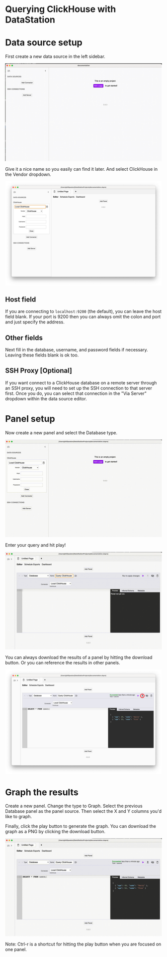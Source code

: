 # Querying ClickHouse with DataStation

# Data source setup

First create a new data source in the left sidebar.

![Creating a new data source](/tutorials/create-data-source.gif)

Give it a nice name so you easily can find it later. And select ClickHouse
in the Vendor dropdown.

![Creating a ClickHouse data source](/tutorials/create-clickhouse-data-source.png)

## Host field

If you are connecting to `localhost:9200` (the default), you can
leave the host field blank. If your port is 9200 then you can always
omit the colon and port and just specify the address.

## Other fields

Next fill in the database, username, and password fields if
necessary. Leaving these fields blank is ok too.

## SSH Proxy [Optional]

If you want connect to a ClickHouse database on a remote server through an
SSH proxy, you will need to set up the SSH connection to that server
first. Once you do, you can select that connection in the "Via Server"
dropdown within the data source editor.

# Panel setup

Now create a new panel and select the Database type.

![Create database panel](/tutorials/create-clickhouse-database-panel.gif)

Enter your query and hit play!

![Run ClickHouse query](/tutorials/run-clickhouse-query.gif)

You can always download the results of a panel by hitting the download
button. Or you can reference the results in other panels.

![Download panel results](/tutorials/download-clickhouse-panel-results.png)

# Graph the results

Create a new panel. Change the type to Graph. Select the previous
Database panel as the panel source. Then select the X and Y columns
you'd like to graph.

Finally, click the play button to generate the graph. You can download
the graph as a PNG by clicking the download button.

![Graph database results](/tutorials/graph-clickhouse-database-results.gif)

Note: Ctrl-r is a shortcut for hitting the play button when you are
focused on one panel.
